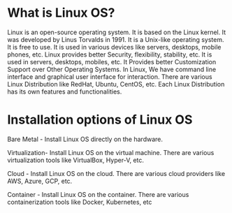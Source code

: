 # What is Linux OS?

Linux is an open-source operating system. It is based on the Linux kernel. It was developed by Linus Torvalds in 1991. It is a Unix-like operating system. It is free to use. It is used in various devices like servers, desktops, mobile phones, etc.
Linux provides better Security, flexibility, stability, etc. It is used in servers, desktops, mobiles, etc. It Provides better Customization Support over Other Operating Systems. In Linux, We have command line interface and graphical user interface for interaction. There are various Linux Distribution like RedHat, Ubuntu, CentOS, etc. Each Linux Distribution has its own features and functionalities.

# Installation options of Linux OS

Bare Metal - Install Linux OS directly on the hardware.

Virtualization- Install Linux OS on the virtual machine. There are various virtualization tools like VirtualBox, Hyper-V, etc.

Cloud - Install Linux OS on the cloud. There are various cloud providers like AWS, Azure, GCP, etc.

Container - Install Linux OS on the container. There are various containerization tools like Docker, Kubernetes, etc